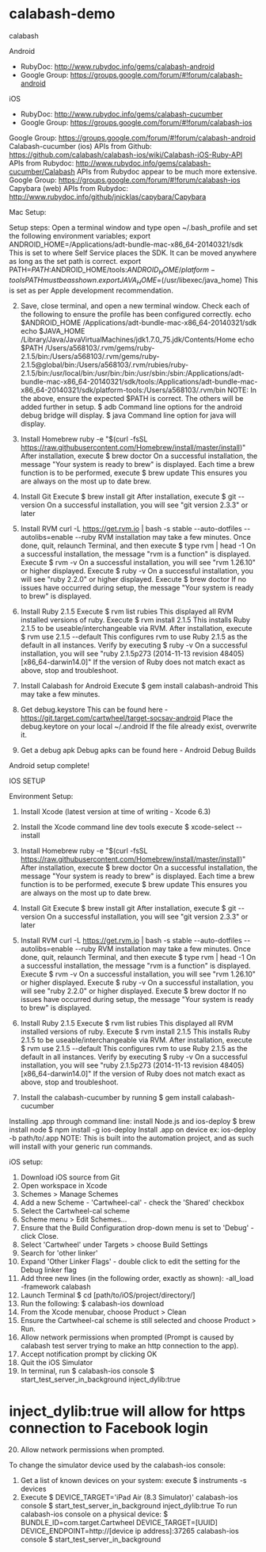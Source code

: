 # calabash-demo
calabash

Android
- RubyDoc: http://www.rubydoc.info/gems/calabash-android
- Google Group: https://groups.google.com/forum/#!forum/calabash-android

iOS
- RubyDoc: http://www.rubydoc.info/gems/calabash-cucumber
- Google Group: https://groups.google.com/forum/#!forum/calabash-ios


Google Group: https://groups.google.com/forum/#!forum/calabash-android
Calabash-cucumber (ios)
APIs from Github: https://github.com/calabash/calabash-ios/wiki/Calabash-iOS-Ruby-API
APIs from Rubydoc: http://www.rubydoc.info/gems/calabash-cucumber/Calabash
APIs from Rubydoc appear to be much more extensive.
Google Group: https://groups.google.com/forum/#!forum/calabash-ios
Capybara (web)
APIs from Rubydoc: http://www.rubydoc.info/github/jnicklas/capybara/Capybara

Mac Setup:

Setup steps:
Open a terminal window and type open ~/.bash_profile and set the following environment variables;
export ANDROID_HOME=/Applications/adt-bundle-mac-x86_64-20140321/sdk
This is set to where Self Service places the SDK. It can be moved anywhere as long as the set path is correct.
export PATH=${PATH}:$ANDROID_HOME/tools:$ANDROID_HOME/platform-tools
PATH must be as shown.
export JAVA_HOME=$(/usr/libexec/java_home)
This is set as per Apple development recommendation.
 
2. Save, close terminal, and  open a new terminal window. Check each of the following to ensure the profile has been configured correctly.
echo $ANDROID_HOME
/Applications/adt-bundle-mac-x86_64-20140321/sdk
echo $JAVA_HOME
/Library/Java/JavaVirtualMachines/jdk1.7.0_75.jdk/Contents/Home
echo $PATH
/Users/a568103/.rvm/gems/ruby-2.1.5/bin:/Users/a568103/.rvm/gems/ruby-2.1.5@global/bin:/Users/a568103/.rvm/rubies/ruby-2.1.5/bin:/usr/local/bin:/usr/bin:/bin:/usr/sbin:/sbin:/Applications/adt-bundle-mac-x86_64-20140321/sdk/tools:/Applications/adt-bundle-mac-x86_64-20140321/sdk/platform-tools:/Users/a568103/.rvm/bin
NOTE: In the above, ensure the expected $PATH is correct. The others will be added further in setup.
$ adb
Command line options for the android debug bridge will display.
$ java
Command line option for java will display.
 
3. Install Homebrew
ruby -e "$(curl -fsSL https://raw.githubusercontent.com/Homebrew/install/master/install)"
After installation, execute $ brew doctor
On a successful installation, the message "Your system is ready to brew" is displayed.
Each time a brew function is to be performed, execute $ brew update
This ensures you are always on the most up to date brew.
 
4. Install Git
Execute $ brew install git
After installation, execute $ git --version
On a successful installation, you will see "git version 2.3.3" or later
 
5. Install RVM
curl -L https://get.rvm.io | bash -s stable --auto-dotfiles --autolibs=enable --ruby
RVM installation may take a few minutes. Once done, quit, relaunch Terminal, and then execute $ type rvm | head -1
On a successful installation, the message "rvm is a function" is displayed.
Execute $ rvm -v
On a successful installation, you will see "rvm 1.26.10" or higher displayed.
Execute $ ruby -v
On a successful installation, you will see "ruby 2.2.0" or higher displayed.
Execute $ brew doctor
If no issues have occurred during setup, the message "Your system is ready to brew" is displayed. 
 
6. Install Ruby 2.1.5
Execute $ rvm list rubies
This displayed all RVM installed versions of ruby.
Execute $ rvm install 2.1.5
This installs Ruby 2.1.5 to be useable/interchangeable via RVM.
After installation, execute $ rvm use 2.1.5 --default
This configures rvm to use Ruby 2.1.5 as the default in all instances.
Verify by executing $ ruby -v
On a successful installation, you will see "ruby 2.1.5p273 (2014-11-13 revision 48405) [x86_64-darwin14.0]"
If the version of Ruby does not match exact as above, stop and troubleshoot.

7. Install Calabash for Android
Execute $ gem install calabash-android
This may take a few minutes.
 
8. Get debug.keystore
This can be found here - https://git.target.com/cartwheel/target-socsav-android
Place the debug.keytore on your local ~/.android
If the file already exist, overwrite it.
 
 
10. Get a debug apk
Debug apks can be found here - Android Debug Builds
 

Android setup complete!


IOS SETUP

Environment Setup:
1. Install Xcode (latest version at time of writing - Xcode 6.3)
2. Install the Xcode command line dev tools
execute $ xcode-select --install

3. Install Homebrew
ruby -e "$(curl -fsSL https://raw.githubusercontent.com/Homebrew/install/master/install)"
After installation, execute $ brew doctor
On a successful installation, the message "Your system is ready to brew" is displayed.
Each time a brew function is to be performed, execute $ brew update
This ensures you are always on the most up to date brew.
 
4. Install Git
Execute $ brew install git
After installation, execute $ git --version
On a successful installation, you will see "git version 2.3.3" or later
 
5. Install RVM
curl -L https://get.rvm.io | bash -s stable --auto-dotfiles --autolibs=enable --ruby
RVM installation may take a few minutes. Once done, quit, relaunch Terminal, and then execute $ type rvm | head -1
On a successful installation, the message "rvm is a function" is displayed.
Execute $ rvm -v
On a successful installation, you will see "rvm 1.26.10" or higher displayed.
Execute $ ruby -v
On a successful installation, you will see "ruby 2.2.0" or higher displayed.
Execute $ brew doctor
If no issues have occurred during setup, the message "Your system is ready to brew" is displayed. 
 
6. Install Ruby 2.1.5
Execute $ rvm list rubies
This displayed all RVM installed versions of ruby.
Execute $ rvm install 2.1.5
This installs Ruby 2.1.5 to be useable/interchangeable via RVM.
After installation, execute $ rvm use 2.1.5 --default
This configures rvm to use Ruby 2.1.5 as the default in all instances.
Verify by executing $ ruby -v
On a successful installation, you will see "ruby 2.1.5p273 (2014-11-13 revision 48405) [x86_64-darwin14.0]"
If the version of Ruby does not match exact as above, stop and troubleshoot.
7. Install the calabash-cucumber by running $ gem install calabash-cucumber

Installing .app through command line:
install Node.js and ios-deploy
$ brew install node
$ npm install -g ios-deploy
Install .app on device ex: 
ios-deploy -b path/to/.app
NOTE: This is built into the automation project, and as such will install with your generic run commands.
 
iOS setup:
1. Download iOS source from Git
2. Open workspace in Xcode
3. Schemes > Manage Schemes
4. Add a new Scheme - 'Cartwheel-cal' - check the 'Shared' checkbox
5. Select the Cartwheel-cal scheme
6. Scheme menu > Edit Schemes...
7. Ensure that the Build Configuration drop-down menu is set to 'Debug' - click Close.
8. Select 'Cartwheel' under Targets > choose Build Settings
9. Search for 'other linker'
10. Expand 'Other Linker Flags' - double click to edit the setting for the Debug linker flag
11. Add three new lines (in the following order, exactly as shown):
-all_load
-framework
calabash
12. Launch Terminal
$ cd [path/to/iOS/project/directory/]
13. Run the following:
$ calabash-ios download
14. From the Xcode menubar, choose Product > Clean
15. Ensure the Cartwheel-cal scheme is still selected and choose Product > Run.
16. Allow network permissions when prompted (Prompt is caused by calabash test server trying to make an http connection to the app).
17. Accept notification prompt by clicking OK
18. Quit the iOS Simulator
19. In terminal, run
$ calabash-ios console
$ start_test_server_in_background inject_dylib:true
# inject_dylib:true will allow for https connection to Facebook login
20. Allow network permissions when prompted.

To change the simulator device used by the calabash-ios console:
1. Get a list of known devices on your system:
execute $ instruments -s devices
2. Execute
$ DEVICE_TARGET='iPad Air (8.3 Simulator)' calabash-ios console
$ start_test_server_in_background inject_dylib:true
To run calabash-ios console on a physical device:
$ BUNDLE_ID=com.target.Cartwheel DEVICE_TARGET=[UUID] DEVICE_ENDPOINT=http://[device ip address]:37265 calabash-ios console
$ start_test_server_in_background

